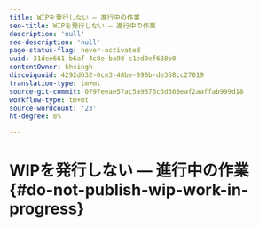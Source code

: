 ```yaml
---
title: WIPを発行しない — 進行中の作業
seo-title: WIPを発行しない — 進行中の作業
description: 'null'
seo-description: 'null'
page-status-flag: never-activated
uuid: 31dee661-b6af-4c8e-ba98-c1ed0ef680b0
contentOwner: khsingh
discoiquuid: 4292d632-0ce3-48be-898b-de358cc27019
translation-type: tm+mt
source-git-commit: 0797eeae57ac5a9676c6d308eaf2aaffab999d18
workflow-type: tm+mt
source-wordcount: '23'
ht-degree: 8%

---
```



# WIPを発行しない — 進行中の作業 {#do-not-publish-wip-work-in-progress}

